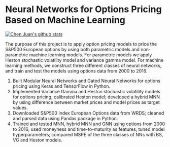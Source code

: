 # Neural Networks for Options Pricing Based on Machine Learning 

[![Chen Juan's github stats](https://github-readme-stats.vercel.app/api?username=CJuanvip)](https://github.com/anuraghazra/github-readme-stats)

The purpose of this project is to apply option pricing models to price the S&P500 European options by using both parametric models and non-parametric machine learning models. For parametric models we apply Heston stochastic volatility model and variance gamma model. For machine learning methods, we construct three different classes of neural networks, and train and test the models using options data from 2000 to 2016.

1. Built Modular Neural Networks and Gated Neural Networks for options pricing using Keras and TensorFlow in Python.
2. Implemented Variance Gamma and Heston stochastic volatility models for options pricing; calibrated Heston model; developed a hybrid MNN by using difference between market prices and model prices as target values.
3. Downloaded S&P500 Index European Options data from WRDS; cleaned and parsed data using Pandas package in Python.
4. Trained and tested MNN, hybrid MNN and GNN using options from 2000 to 2016; used moneyness and time-to-maturity as features; tuned model hyperparameters; compared MSPE of the three classes of NNs with BS, VG and Heston models.

